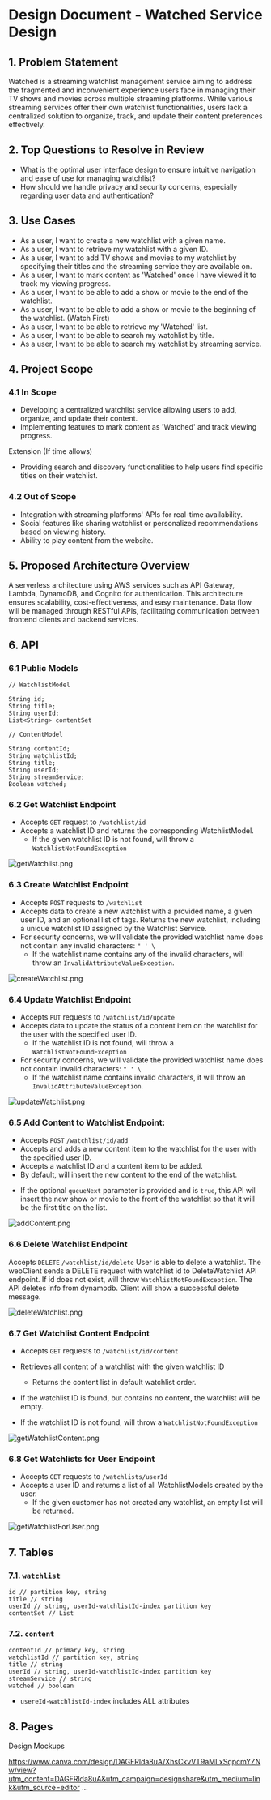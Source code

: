 # Design Document - Watched Service Design

## 1. Problem Statement 

Watched is a streaming watchlist management service aiming to address the fragmented and inconvenient experience users 
face in managing their TV shows and movies across multiple streaming platforms. While various streaming services offer 
their own watchlist functionalities, users lack a centralized solution to organize, track, and update their content 
preferences effectively.

## 2. Top Questions to Resolve in Review
- What is the optimal user interface design to ensure intuitive navigation and ease of use for managing watchlist?
- How should we handle privacy and security concerns, especially regarding user data and authentication?


## 3. Use Cases
-  As a user, I want to create a new watchlist with a given name.
-  As a user, I want to retrieve my watchlist with a given ID.
-  As a user, I want to add TV shows and movies to my watchlist by specifying their titles and the streaming 
service they are available on.
-  As a user, I want to mark content as 'Watched' once I have viewed it to track my viewing progress.
-  As a user, I want to be able to add a show or movie to the end of the watchlist.
-  As a user, I want to be able to add a show or movie to the beginning of the watchlist. (Watch First) 
-  As a user, I want to be able to retrieve my 'Watched' list.
-  As a user, I want to be able to search my watchlist by title.
-  As a user, I want to be able to search my watchlist by streaming service. 

## 4. Project Scope

### 4.1 In Scope

- Developing a centralized watchlist service allowing users to add, organize, and update their content.
- Implementing features to mark content as 'Watched' and track viewing progress.

Extension (If time allows)
- Providing search and discovery functionalities to help users find specific titles on their watchlist.

### 4.2 Out of Scope

- Integration with streaming platforms' APIs for real-time availability.
- Social features like sharing watchlist or personalized recommendations based on viewing history.
- Ability to play content from the website.

## 5. Proposed Architecture Overview 

A serverless architecture using AWS services such as API Gateway, Lambda, DynamoDB, and Cognito for authentication. 
This architecture ensures scalability, cost-effectiveness, and easy maintenance. Data flow will be managed through 
RESTful APIs, facilitating communication between frontend clients and backend services.

## 6. API 

### 6.1 Public Models

```
// WatchlistModel

String id;
String title;
String userId;
List<String> contentSet

```
```
// ContentModel

String contentId;
String watchlistId;
String title;
String userId;
String streamService;
Boolean watched;

```

### 6.2 Get Watchlist Endpoint

* Accepts `GET` request to `/watchlist/id`
* Accepts a watchlist ID and returns the corresponding WatchlistModel.
    * If the given watchlist ID is not found, will throw a
      `WatchlistNotFoundException`

![getWatchlist.png](images/getWatchlist.png) 

### 6.3 Create Watchlist Endpoint

* Accepts `POST` requests to `/watchlist`
* Accepts data to create a new watchlist with a provided name, a given user
  ID, and an optional list of tags. Returns the new watchlist, including a unique
  watchlist ID assigned by the Watchlist Service.
* For security concerns, we will validate the provided watchlist name does not
  contain any invalid characters: `" ' \`
    * If the watchlist name contains any of the invalid characters, will throw an
      `InvalidAttributeValueException`.

![createWatchlist.png](images/createWatchlist.png)

### 6.4 Update Watchlist Endpoint

* Accepts `PUT` requests to `/watchlist/id/update`
* Accepts data to update the status of a content item on the watchlist for the user with the specified user ID.
    * If the watchlist ID is not found, will throw a `WatchlistNotFoundException`
* For security concerns, we will validate the provided watchlist name does not
  contain invalid characters: `" ' \`
    * If the watchlist name contains invalid characters, it will throw an
      `InvalidAttributeValueException`.

![updateWatchlist.png](images/updateWatchlist.png)
  
### 6.5 Add Content to Watchlist Endpoint:

* Accepts `POST` `/watchlist/id/add`
* Accepts and adds a new content item to the watchlist for the user with the specified user ID.
* Accepts a watchlist ID and a content item to be added. 
* By default, will insert the new content to the end of the watchlist.
 - If the optional `queueNext` parameter is provided and is `true`, this API will insert the new show or movie to the 
front of the watchlist so that it will be the first title on the list.

![addContent.png](images/addContent.png)

### 6.6 Delete Watchlist Endpoint
Accepts `DELETE` `/watchlist/id/delete`
User is able to delete a watchlist.
The webClient sends a DELETE request with watchlist id to DeleteWatchlist API endpoint.
If id does not exist, will throw `WatchlistNotFoundException`.
The API deletes info from dynamodb.
Client will show a successful delete message.

![deleteWatchlist.png](images/deleteWatchlist.png) 

### 6.7 Get Watchlist Content Endpoint

* Accepts `GET` requests to `/watchlist/id/content`
* Retrieves all content of a watchlist with the given watchlist ID
    * Returns the content list in default watchlist order.
   
* If the watchlist ID is found, but contains no content, the watchlist will be
  empty.
* If the watchlist ID is not found, will throw a `WatchlistNotFoundException`

![getWatchlistContent.png](images/getWatchlistContent.png)

### 6.8 Get Watchlists for User Endpoint

* Accepts `GET` requests to `/watchlists/userId`
* Accepts a user ID and returns a list of  all WatchlistModels created by the user.
    * If the given customer has not created any watchlist, an empty list will be returned.

![getWatchlistForUser.png](images/getWatchlistForUser.png)

## 7. Tables

### 7.1. `watchlist`

```
id // partition key, string
title // string
userId // string, userId-watchlistId-index partition key
contentSet // List 

```
### 7.2. `content`

```
contentId // primary key, string
watchlistId // partition key, string
title // string
userId // string, userId-watchlistId-index partition key
streamService // string
watched // boolean
```

- `usereId-watchlistId-index` includes ALL attributes 


## 8. Pages

Design Mockups

https://www.canva.com/design/DAGFRlda8uA/XhsCkvVT9aMLxSqpcmYZNw/view?utm_content=DAGFRlda8uA&utm_campaign=designshare&utm_medium=link&utm_source=editor
...

